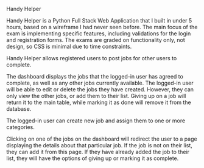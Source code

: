 Handy Helper

Handy Helper is a Python Full Stack Web Application that I built in under 5 hours, based on a wireframe I had never seen before. 
The main focus of the exam is implementing specific features, including validations for the login and registration forms. 
The exams are graded on functionality only, not design, so CSS is minimal due to time constraints.

Handy Helper allows registered users to post jobs for other users to complete.

The dashboard displays the jobs that the logged-in user has agreed to complete, as well as any other jobs currently available.
The logged-in user will be able to edit or delete the jobs they have created.
However, they can only view the other jobs, or add them to their list.
Giving up on a job will return it to the main table, while marking it as done will remove it from the database.

The logged-in user can create new job and assign them to one or more categories.

Clicking on one of the jobs on the dashboard will redirect the user to a page displaying the details about that particular job.
If the job is not on their list, they can add it from this page.
If they have already added the job to their list, they will have the options of giving up or marking it as complete.